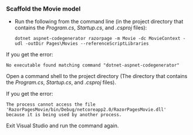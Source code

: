 <a name="scaffold"></a>
### Scaffold the Movie model

* Run the following from the command line (in the project directory that contains the *Program.cs*, *Startup.cs*, and *.csproj* files):

  ```console
  dotnet aspnet-codegenerator razorpage -m Movie -dc MovieContext -udl -outDir Pages\Movies --referenceScriptLibraries
  ```

If you get the error:
  ```
No executable found matching command "dotnet-aspnet-codegenerator"
  ```

Open a command shell to the project directory (The directory that contains the *Program.cs*, *Startup.cs*, and *.csproj* files).

If you get the error:
  ```
  The process cannot access the file 
 'RazorPagesMovie/bin/Debug/netcoreapp2.0/RazorPagesMovie.dll' 
  because it is being used by another process.
  ```

Exit Visual Studio and run the command again.
